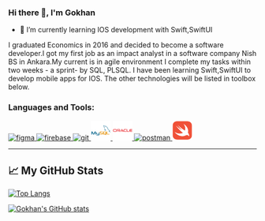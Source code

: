 ### Hi there 👋, I'm Gokhan

<!--
**gokhanBozkrt/gokhanBozkrt
** is a ✨ _special_ ✨ repository because its `README.md` (this file) appears on your GitHub profile.

Here are some ideas to get you started:

- 🔭 I’m currently working on ...
- 🌱 I’m currently learning ...
- 👯 I’m looking to collaborate on ...
- 🤔 I’m looking for help with ...
- 💬 Ask me about ...
- 📫 How to reach me: ...
- 😄 Pronouns: ...
- ⚡ Fun fact: ...
-->


- 🌱 I’m currently learning IOS development with Swift,SwiftUI



I graduated Economics in 2016 and decided to become a software developer.I got my first job as an impact analyst in a software company  Nish BS in Ankara.My current is in agile environment I complete my tasks within two weeks - a sprint- by SQL, PLSQL.
I have been learning Swift,SwiftUI to develop mobile apps for IOS. The other technologies will be listed in toolbox below.



<h3 align="left">Languages and Tools:</h3>
<p align="left"> <a href=https://www.figma.com/ target="_blank" rel="noreferrer"> <img src=https://www.vectorlogo.zone/logos/figma/figma-icon.svg alt="figma" width="40" height="40"/> </a> <a href=https://firebase.google.com/ target="_blank" rel="noreferrer"> <img src=https://www.vectorlogo.zone/logos/firebase/firebase-icon.svg alt="firebase" width="40" height="40"/> </a> <a href=https://git-scm.com/ target="_blank" rel="noreferrer"> <img src=https://www.vectorlogo.zone/logos/git-scm/git-scm-icon.svg alt="git" width="40" height="40"/> </a> <a href=https://www.mysql.com/ target="_blank" rel="noreferrer"> <img src=https://raw.githubusercontent.com/devicons/devicon/master/icons/mysql/mysql-original-wordmark.svg alt="mysql" width="40" height="40"/> </a> <a href=https://www.oracle.com/ target="_blank" rel="noreferrer"> <img src=https://raw.githubusercontent.com/devicons/devicon/master/icons/oracle/oracle-original.svg alt="oracle" width="40" height="40"/> </a> <a href=https://postman.com target="_blank" rel="noreferrer"> <img src=https://www.vectorlogo.zone/logos/getpostman/getpostman-icon.svg alt="postman" width="40" height="40"/> </a> <a href=https://developer.apple.com/swift/ target="_blank" rel="noreferrer"> <img src=https://raw.githubusercontent.com/devicons/devicon/master/icons/swift/swift-original.svg alt="swift" width="40" height="40"/> </a> </p>



---

## &#x1f4c8; My GitHub Stats

[![Top Langs](https://github-readme-stats.vercel.app/api/top-langs/?username=gokhanBozkrt&hide=python&theme=radical)](https://github.com/anuraghazra/github-readme-stats)

[![Gokhan's GitHub stats](https://github-readme-stats.vercel.app/api?username=gokhanBozkrt&theme=radical)](https://github.com/anuraghazra/github-readme-stats)
